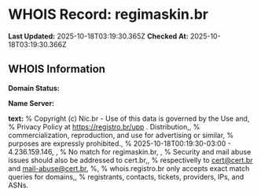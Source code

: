 # WHOIS Record: regimaskin.br

**Last Updated:** 2025-10-18T03:19:30.365Z
**Checked At:** 2025-10-18T03:19:30.366Z

## WHOIS Information

**Domain Status:** 

**Name Server:** 

**text:** % Copyright (c) Nic.br - Use of this data is governed by the Use and, % Privacy Policy at https://registro.br/upp . Distribution,, % commercialization, reproduction, and use for advertising or similar, % purposes are expressly prohibited., % 2025-10-18T00:19:30-03:00 - 4.236.159.146, , % No match for regimaskin.br, , % Security and mail abuse issues should also be addressed to cert.br,, % respectivelly to cert@cert.br and mail-abuse@cert.br, %, % whois.registro.br only accepts exact match queries for domains,, % registrants, contacts, tickets, providers, IPs, and ASNs.

